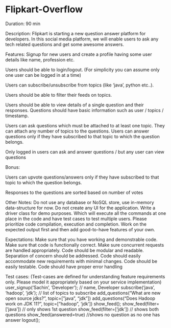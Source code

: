 # Flipkart-Overflow

Duration: 90 min

Description:
Flipkart is starting a new question answer platform for developers. In this social media platform, we will enable users to ask any tech related questions and get some awesome answers.

Features:
Signup for new users and create a profile having some user details like name, profession etc.


Users should be able to login/logout. (For simplicity you can assume only one user can be logged in at a time)


Users can subscribe/unsubscribe from topics (like ‘java’, python etc..).


Users should be able to filter their feeds on topics.


Users should be able to view details of a single question and their responses. Questions should have basic information such as user / topics / timestamp.


Users can ask questions which must be attached to at least one topic. They can attach any number of topics to the questions. Users can answer questions only if they have subscribed to that topic to which the question belongs.

Only logged in users can ask and answer questions / but any user can view questions

Bonus:

Users can upvote questions/answers only if they have subscribed to that topic to which the question belongs.

Responses to the questions are sorted based on number of votes

Other Notes:
Do not use any database or NoSQL store, use in-memory data-structure for now. 
Do not create any UI for the application.
Write a driver class for demo purposes. Which will execute all the commands at one place in the code and have test cases to test multiple users.
Please prioritize code compilation, execution and completion. 
Work on the expected output first and then add good-to-have features of your own.

Expectations:
Make sure that you have working and demonstrable code.
Make sure that code is functionally correct.
Make sure concurrent requests are handled appropriately.
Code should be modular and readable.
Separation of concern should be addressed.
Code should easily accommodate new requirements with minimal changes.
Code should be easily testable.
Code should have proper error handling


Test cases: 
(Test-cases are defined for understanding feature requirements only. Please model it appropriately based on your service implementation)
user_signup(‘Sachin’, ‘Developer’);  // name, Developer
subscribe(‘java’, ‘hadoop’, ‘jdk’); // list of topics to subscribe
add_questions(“What are new open source jdks?”, topic=[”java”, “jdk”])
add_questions(“Does Hadoop work on JDK 11?”, topic=[”hadoop”, ‘jdk’])
show_feed();
show_feed(filter=[’java’]) // only shows 1st question
show_feed(filter=[‘jdk’]) // shows both questions
show_feed(answered=true) //shows no question as no one has answer
logout();
